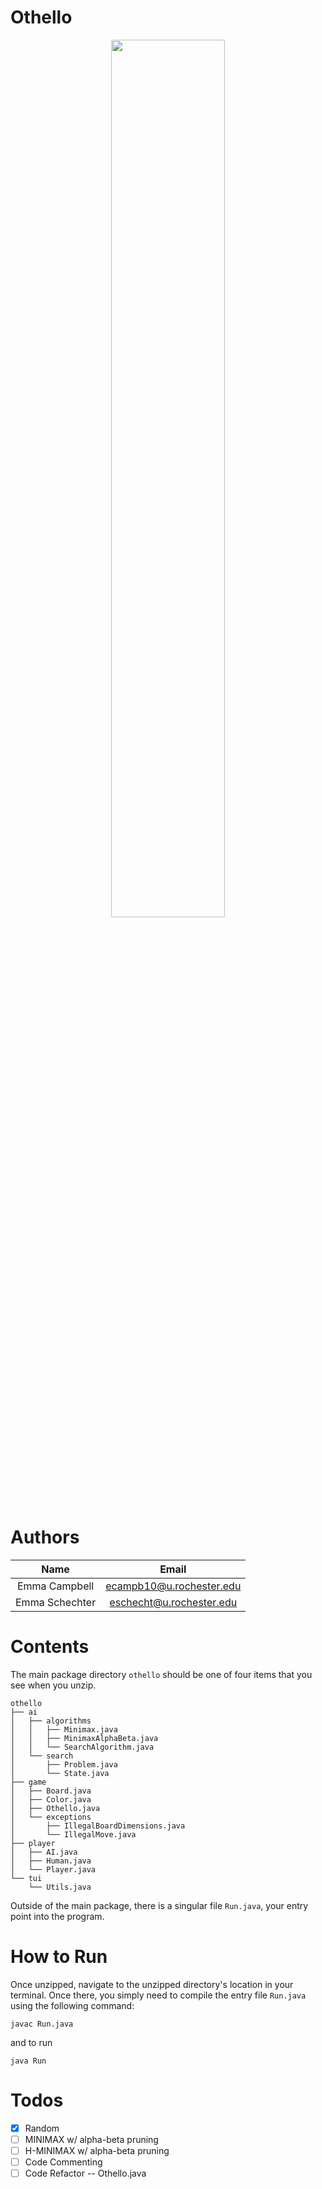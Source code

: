 # Othello
<p align="center">
    <img width="60%" src="https://github.com/emma-campbell/searching/blob/master/img/demo.svg">
</p>

# Authors
|Name|Email|
|:---:|:---:|
|Emma Campbell|ecampb10@u.rochester.edu|
|Emma Schechter|eschecht@u.rochester.edu|


# Contents
The main package directory `othello` should be one of four items that you see when you unzip.

```
othello
├── ai
│   ├── algorithms
│   │   ├── Minimax.java
│   │   ├── MinimaxAlphaBeta.java
│   │   └── SearchAlgorithm.java
│   └── search
│       ├── Problem.java
│       └── State.java
├── game
│   ├── Board.java
│   ├── Color.java
│   ├── Othello.java
│   └── exceptions
│       ├── IllegalBoardDimensions.java
│       └── IllegalMove.java
├── player
│   ├── AI.java
│   ├── Human.java
│   └── Player.java
└── tui
    └── Utils.java
```

Outside of the main package, there is a singular file `Run.java`, your entry point into the program.

# How to Run

Once unzipped, navigate to the unzipped directory's location in your terminal. Once there, you simply need to compile the entry file `Run.java` using the following command:

```
javac Run.java
```
and to run

```
java Run
```

# Todos
- [x] Random  
- [ ] MINIMAX w/ alpha-beta pruning
- [ ] H-MINIMAX w/ alpha-beta pruning
- [ ] Code Commenting
- [ ] Code Refactor -- Othello.java
